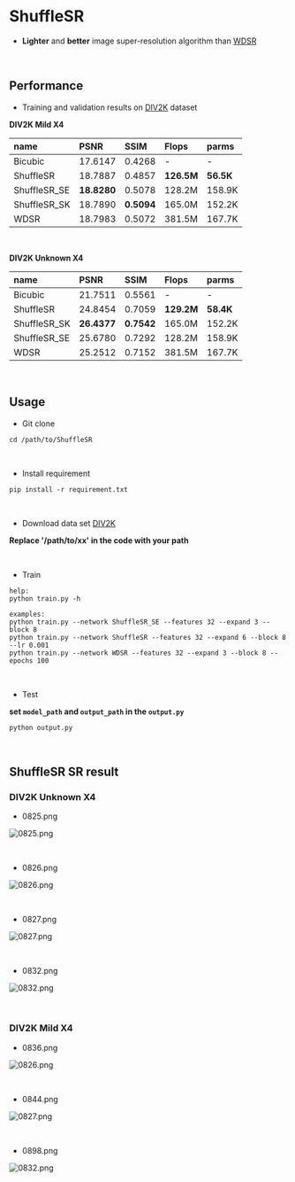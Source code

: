 # ShuffleSR

- <strong>Lighter</strong> and <strong>better</strong> image super-resolution algorithm than [WDSR](https://github.com/JiahuiYu/wdsr_ntire2018)

<br>

## Performance

- Training and validation results on [DIV2K](https://data.vision.ee.ethz.ch/cvl/DIV2K/) dataset

**DIV2K Mild X4**

|name|PSNR|SSIM|Flops|parms|
|:---|:---|:---|:---|:---|
|Bicubic|17.6147|0.4268|-|-|
|ShuffleSR|18.7887|0.4857|<strong>126.5M</strong>|<strong>56.5K</strong>|
|ShuffleSR_SE|<strong>18.8280</strong>|0.5078|128.2M|158.9K|
|ShuffleSR_SK|18.7890|<strong>0.5094</strong>|165.0M|152.2K|
|WDSR|18.7983|0.5072|381.5M|167.7K|

<br>

**DIV2K Unknown X4**

|name|PSNR|SSIM|Flops|parms|
|:---|:---|:---|:---|:---|
|Bicubic|21.7511|0.5561|-|-|
|ShuffleSR|24.8454|0.7059|<strong>129.2M</strong>|<strong>58.4K</strong>|
|ShuffleSR_SK|<strong>26.4377</strong>|<strong>0.7542</strong>|165.0M|152.2K|
|ShuffleSR_SE|25.6780|0.7292|128.2M|158.9K|
|WDSR|25.2512|0.7152|381.5M|167.7K|

<br>

## Usage
- Git clone

```
cd /path/to/ShuffleSR
```

<br>

- Install requirement

```
pip install -r requirement.txt
```

<br>

- Download data set [DIV2K](https://data.vision.ee.ethz.ch/cvl/DIV2K/)

**Replace '/path/to/xx' in the code with your path**

<br>

- Train
```
help:
python train.py -h

examples:
python train.py --network ShuffleSR_SE --features 32 --expand 3 --block 8
python train.py --network ShuffleSR --features 32 --expand 6 --block 8 --lr 0.001
python train.py --network WDSR --features 32 --expand 3 --block 8 --epochs 100
```

<br>

- Test

**set `model_path` and `output_path` in the `output.py`** 
 
```
python output.py
```

<br>

## ShuffleSR SR result

### DIV2K Unknown X4 
- 0825.png

![0825.png](./show/unknown_output/0825.png)

<br>

- 0826.png

![0826.png](./show/unknown_output/0826.png)

<br>

- 0827.png

![0827.png](./show/unknown_output/0827.png)

<br>

- 0832.png

![0832.png](./show/unknown_output/0832.png)

<br>

### DIV2K Mild X4 

- 0836.png

![0826.png](./show/mild_output/0836.png)

<br>

- 0844.png

![0827.png](./show/mild_output/0844.png)

<br>

- 0898.png

![0832.png](./show/mild_output/0898.png)
